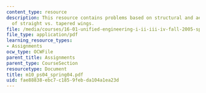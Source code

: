 ```yaml
---
content_type: resource
description: This resource contains problems based on structural and aerodynamic merits
  of straight vs. tapered wings.
file: /media/courses/16-01-unified-engineering-i-ii-iii-iv-fall-2005-spring-2006/fae88838ebc7c1859febda104a1ea23d_m10_ps04_spring04.pdf
file_type: application/pdf
learning_resource_types:
- Assignments
ocw_type: OCWFile
parent_title: Assignments
parent_type: CourseSection
resourcetype: Document
title: m10_ps04_spring04.pdf
uid: fae88838-ebc7-c185-9feb-da104a1ea23d
---
```


